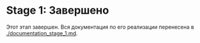 # Stage 1: Завершено

Этот этап завершен. Вся документация по его реализации перенесена в [./documentation_stage_1.md](./documentation_stage_1.md).
